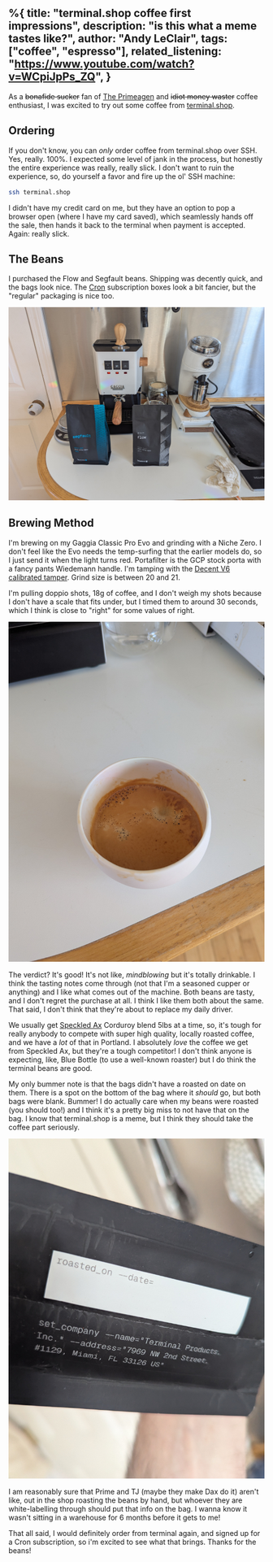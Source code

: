 %{
  title: "terminal.shop coffee first impressions",
  description: "is this what a meme tastes like?",
  author: "Andy LeClair",
  tags: ["coffee", "espresso"],
  related_listening: "https://www.youtube.com/watch?v=WCpiJpPs_ZQ",
}
---

As a ~~bonafide sucker~~ fan of [The Primeagen](https://www.twitch.tv/theprimeagen) and ~~idiot money waster~~ coffee enthusiast, I was excited to try out some coffee from [terminal.shop](https://terminal.shop/).

## Ordering

If you don't know, you can _only_ order coffee from terminal.shop over SSH. Yes, really. 100%. I expected some level of jank in the process,
but honestly the entire experience was really, really slick. I don't want to ruin the experience, so, do yourself a favor and fire up the ol' SSH machine:

```sh
ssh terminal.shop
```

I didn't have my credit card on me, but they have an option to pop a browser open (where I have my card saved), which seamlessly hands off the sale, then hands it back to the terminal when
payment is accepted. Again: really slick.

## The Beans

I purchased the Flow and Segfault beans. Shipping was decently quick, and the bags look nice. The [Cron](https://www.terminal.shop/cron) subscription boxes look a bit fancier, but the "regular" packaging is nice too.

![The beans and my brewing setup](/assets/images/05-15-beans.jpg)

## Brewing Method

I'm brewing on my Gaggia Classic Pro Evo and grinding with a Niche Zero. I don't feel like the Evo needs the temp-surfing that the earlier models do, so I just send it when the light turns red.
Portafilter is the GCP stock porta with a fancy pants Wiedemann handle. I'm tamping with the [Decent V6 calibrated tamper](https://decentespresso.com/tamper). Grind size is between 20 and 21.

I'm pulling doppio shots, 18g of coffee, and I don't weigh my shots because I don't have a scale that fits under, but I timed them to around 30 seconds, which I think is close to "right" for some values of right.

![A nice looking cup of espresso](/assets/images/05-15-cup.jpg)

The verdict? It's good! It's not like, _mindblowing_ but it's totally drinkable. I think the tasting notes come through (not that I'm a seasoned cupper or anything) and I like what comes out of the machine.
Both beans are tasty, and I don't regret the purchase at all. I think I like them both about the same. That said, I don't think that they're about to replace my daily driver.

We usually get [Speckled Ax](https://speckledax.com/) Corduroy blend 5lbs at a time, so, it's tough for really anybody to compete with super high quality, locally roasted coffee, and we have a _lot_ of that in Portland.
I absolutely _love_ the coffee we get from Speckled Ax, but they're a tough competitor! I don't think anyone is expecting, like, Blue Bottle (to use a well-known roaster) but I do think the terminal beans are good.

My only bummer note is that the bags didn't have a roasted on date on them. There is a spot on the bottom of the bag where it _should_ go, but both bags were blank. Bummer! I do actually care when my beans
were roasted (you should too!) and I think it's a pretty big miss to not have that on the bag. I know that terminal.shop is a meme, but I think they should take the coffee part seriously.

![Missing roasted on date](/assets/images/05-15-roasted-on-missing.jpg)

I am reasonably sure that Prime and TJ (maybe they make Dax do it) aren't like, out in the shop roasting the beans by hand, but whoever they are white-labelling through should put that info on the bag.
I wanna know it wasn't sitting in a warehouse for 6 months before it gets to me! 

That all said, I would definitely order from terminal again, and signed up for a Cron subscription, so i'm excited to see what that brings. Thanks for the beans!

